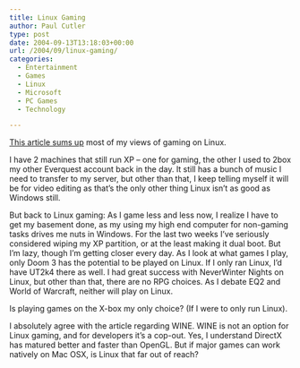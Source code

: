 ```yaml
---
title: Linux Gaming
author: Paul Cutler
type: post
date: 2004-09-13T13:18:03+00:00
url: /2004/09/linux-gaming/
categories:
  - Entertainment
  - Games
  - Linux
  - Microsoft
  - PC Games
  - Technology

---
```

[This article sums up][1] most of my views of gaming on Linux.

I have 2 machines that still run XP &#8211; one for gaming, the other I used to 2box my other Everquest account back in the day. It still has a bunch of music I need to transfer to my server, but other than that, I keep telling myself it will be for video editing as that&#8217;s the only other thing Linux isn&#8217;t as good as Windows still.

But back to Linux gaming: As I game less and less now, I realize I have to get my basement done, as my using my high end computer for non-gaming tasks drives me nuts in Windows. For the last two weeks I&#8217;ve seriously considered wiping my XP partition, or at the least making it dual boot. But I&#8217;m lazy, though I&#8217;m getting closer every day. As I look at what games I play, only Doom 3 has the potential to be played on Linux. If I only ran Linux, I&#8217;d have UT2k4 there as well. I had great success with NeverWinter Nights on Linux, but other than that, there are no RPG choices. As I debate EQ2 and World of Warcraft, neither will play on Linux.

Is playing games on the X-box my only choice? (If I were to only run Linux).

I absolutely agree with the article regarding WINE. WINE is not an option for Linux gaming, and for developers it&#8217;s a cop-out. Yes, I understand DirectX has matured better and faster than OpenGL. But if major games can work natively on Mac OSX, is Linux that far out of reach?

 [1]: http://www.osnews.com/story.php?news_id=8245
